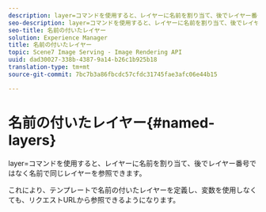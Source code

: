 ```yaml
---
description: layer=コマンドを使用すると、レイヤーに名前を割り当て、後でレイヤー番号ではなく名前で同じレイヤーを参照できます。
seo-description: layer=コマンドを使用すると、レイヤーに名前を割り当て、後でレイヤー番号ではなく名前で同じレイヤーを参照できます。
seo-title: 名前の付いたレイヤー
solution: Experience Manager
title: 名前の付いたレイヤー
topic: Scene7 Image Serving - Image Rendering API
uuid: dad30027-338b-4387-9a14-b26c1b925b18
translation-type: tm+mt
source-git-commit: 7bc7b3a86fbcdc57cfdc31745fae3afc06e44b15

---
```



# 名前の付いたレイヤー{#named-layers}

layer=コマンドを使用すると、レイヤーに名前を割り当て、後でレイヤー番号ではなく名前で同じレイヤーを参照できます。

これにより、テンプレートで名前の付いたレイヤーを定義し、変数を使用しなくても、リクエストURLから参照できるようになります。
